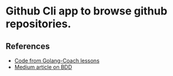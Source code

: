 # Github Cli app to browse github repositories.

## References
- [Code from Golang-Coach lessons](https://github.com/Golang-Coach/Lessons/tree/master/GoBDD)
- [Medium article on BDD](https://medium.com/@durgaprasadbudhwani/golang-best-practices-behavior-driven-development-and-continuous-integration-53ed72c915a5)